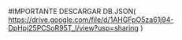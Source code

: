 #IMPORTANTE DESCARGAR DB.JSON(
https://drive.google.com/file/d/1AHGFpO5za61j94-DpHpj25PCSoR95T_l/view?usp=sharing
)


